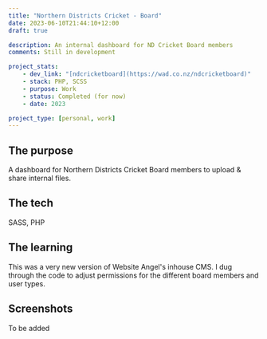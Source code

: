 ```yaml
---
title: "Northern Districts Cricket - Board"
date: 2023-06-10T21:44:10+12:00
draft: true

description: An internal dashboard for ND Cricket Board members
comments: Still in development

project_stats:
    - dev_link: "[ndcricketboard](https://wad.co.nz/ndcricketboard)"
    - stack: PHP, SCSS
    - purpose: Work
    - status: Completed (for now)
    - date: 2023

project_type: [personal, work]
---
```

## The purpose

A dashboard for Northern Districts Cricket Board members to upload & share internal files.

## The tech

SASS, PHP

## The learning

This was a very new version of Website Angel's inhouse CMS. I dug through the code to adjust permissions for the different board members and user types.

## Screenshots

To be added